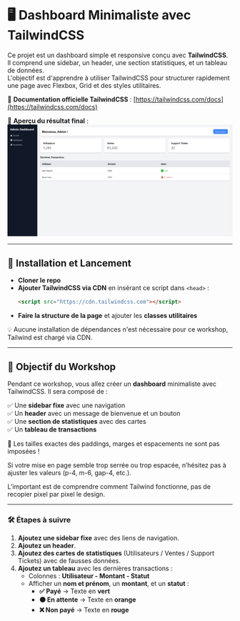 # 🖥️ Dashboard Minimaliste avec TailwindCSS  

Ce projet est un dashboard simple et responsive conçu avec **TailwindCSS**. Il comprend une sidebar, un header, une section statistiques, et un tableau de données.  
L'objectif est d'apprendre à utiliser TailwindCSS pour structurer rapidement une page avec Flexbox, Grid et des styles utilitaires.

📖 **Documentation officielle TailwindCSS** : [https://tailwindcss.com/docs](https://tailwindcss.com/docs)

📌 **Aperçu du résultat final** :  
![Aperçu du Dashboard](./result.PNG)

---

## 🚀 Installation et Lancement  

* **Cloner le repo**
* **Ajouter TailwindCSS via CDN** en insérant ce script dans `<head>` :  
   ```html
   <script src="https://cdn.tailwindcss.com"></script>
   ```
* **Faire la structure de la page** et ajouter les **classes utilitaires**

💡 Aucune installation de dépendances n'est nécessaire pour ce workshop, Tailwind est chargé via CDN.

---

## 🎯 Objectif du Workshop  

Pendant ce workshop, vous allez créer un **dashboard** minimaliste avec TailwindCSS. Il sera composé de :  

✅ Une **sidebar fixe** avec une navigation  
✅ Un **header** avec un message de bienvenue et un bouton  
✅ Une **section de statistiques** avec des cartes  
✅ Un **tableau de transactions** 

🔹 Les tailles exactes des paddings, marges et espacements ne sont pas imposées !

Si votre mise en page semble trop serrée ou trop espacée, n’hésitez pas à ajuster les valeurs (p-4, m-6, gap-4, etc.).

L’important est de comprendre comment Tailwind fonctionne, pas de recopier pixel par pixel le design.

---

### 🛠️ Étapes à suivre  

1. **Ajoutez une sidebar fixe** avec des liens de navigation.  
2. **Ajoutez un header**.  
3. **Ajoutez des cartes de statistiques** (Utilisateurs / Ventes / Support Tickets) avec de fausses données.  
4. **Ajoutez un tableau** avec les dernières transactions :  
   - Colonnes : **Utilisateur - Montant - Statut**  
   - Afficher un **nom et prénom**, un **montant**, et un **statut** :  
     - **✅ Payé** → Texte en **vert**  
     - **🟠 En attente** → Texte en **orange**  
     - **❌ Non payé** → Texte en **rouge**  
